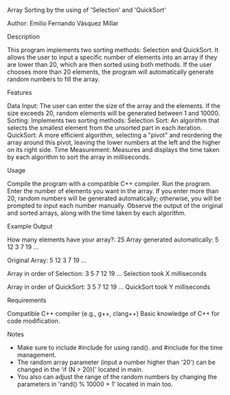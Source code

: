 Array Sorting by the using of 'Selection' and 'QuickSort'

Author: Emilio Fernando Vásquez Millar

Description

This program implements two sorting methods: Selection and QuickSort. It allows the user to input a specific number of elements into an array if they are lower than 20, which are then sorted using both methods. 
If the user chooses more than 20 elements, the program will automatically generate random numbers to fill the array.

Features

Data Input: The user can enter the size of the array and the elements. If the size exceeds 20, random elements will be generated between 1 and 10000.
Sorting: Implements two sorting methods:
Selection Sort: An algorithm that selects the smallest element from the unsorted part in each iteration.
QuickSort: A more efficient algorithm, selecting a "pivot" and reordering the array around this pivot, leaving the lower numbers at the left and the higher on its right side.
Time Measurement: Measures and displays the time taken by each algorithm to sort the array in milliseconds.

Usage

Compile the program with a compatible C++ compiler.
Run the program.
Enter the number of elements you want in the array.
If you enter more than 20, random numbers will be generated automatically; otherwise, you will be prompted to input each number manually.
Observe the output of the original and sorted arrays, along with the time taken by each algorithm.

Example Output

How many elements have your array?: 25
Array generated automatically: 5 12 3 7 19 ...

Original Array: 5 12 3 7 19 ...

Array in order of Selection: 3 5 7 12 19 ...
Selection took X milliseconds

Array in order of QuickSort: 3 5 7 12 19 ...
QuickSort took Y milliseconds

Requirements

Compatible C++ compiler (e.g., g++, clang++)
Basic knowledge of C++ for code modification.

Notes
- Make sure to include #include <cstdlib> for using rand(). and #include <chrono> for the time management.
- The random array parameter (input a number higher than '20') can be changed in the 'if (N > 20){' located in main.
- You also can adjust the range of the random numbers by changing the parameters in 'rand() % 10000 + 1' located in main too.
